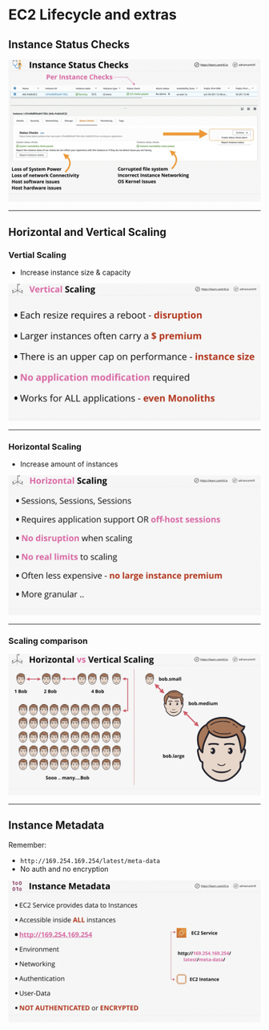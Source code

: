 # EC2 Lifecycle and extras

## Instance Status Checks

![instance-status-checks](../EC2/visual-aids/instance-status-checks.png)

---

## Horizontal and Vertical Scaling

### Vertial Scaling

- Increase instance size & capacity

![vertical-scaling](../EC2/visual-aids/vertical-scaling.png)

---

### Horizontal Scaling

- Increase amount of instances

![horizontal-scaling](../EC2/visual-aids/horizontal-scaling.png)

---

### Scaling comparison

![scaling-comparison](../EC2/visual-aids/scaling-comparison.png)

---

## Instance Metadata

Remember:
- `http://169.254.169.254/latest/meta-data`
- No auth and no encryption

![ec2-instance-metadata](../EC2/visual-aids/ec2-instance-metadata.png)
